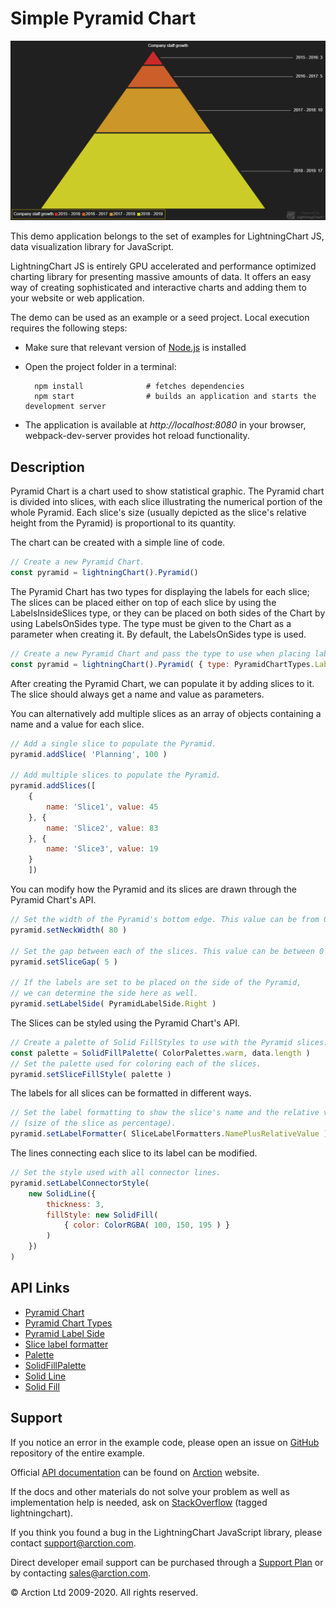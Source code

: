 # Simple Pyramid Chart

![Simple Pyramid Chart](simplePyramid.png)

This demo application belongs to the set of examples for LightningChart JS, data visualization library for JavaScript.

LightningChart JS is entirely GPU accelerated and performance optimized charting library for presenting massive amounts of data. It offers an easy way of creating sophisticated and interactive charts and adding them to your website or web application.

The demo can be used as an example or a seed project. Local execution requires the following steps:

- Make sure that relevant version of [Node.js](https://nodejs.org/en/download/) is installed
- Open the project folder in a terminal:

        npm install              # fetches dependencies
        npm start                # builds an application and starts the development server

- The application is available at *http://localhost:8080* in your browser, webpack-dev-server provides hot reload functionality.


## Description

Pyramid Chart is a chart used to show statistical graphic. The Pyramid chart is divided into slices, with each slice illustrating the numerical portion of the whole Pyramid. Each slice's size (usually depicted as the slice's relative height from the Pyramid) is proportional to its quantity.

The chart can be created with a simple line of code.

```javascript
// Create a new Pyramid Chart.
const pyramid = lightningChart().Pyramid()
```

The Pyramid Chart has two types for displaying the labels for each slice; The slices can be placed either on top of each slice by using the LabelsInsideSlices type, or they can be placed on both sides of the Chart by using LabelsOnSides type. The type must be given to the Chart as a parameter when creating it.
By default, the LabelsOnSides type is used.

```javascript
// Create a new Pyramid Chart and pass the type to use when placing labels.
const pyramid = lightningChart().Pyramid( { type: PyramidChartTypes.LabelsOnSides } )
```

After creating the Pyramid Chart, we can populate it by adding slices to it.
The slice should always get a name and value as parameters.

You can alternatively add multiple slices as an array of objects containing a name and a value for each slice.

```javascript
// Add a single slice to populate the Pyramid.
pyramid.addSlice( 'Planning', 100 )

// Add multiple slices to populate the Pyramid.
pyramid.addSlices([
    {
        name: 'Slice1', value: 45
    }, {
        name: 'Slice2', value: 83
    }, {
        name: 'Slice3', value: 19
    }
    ])

```

You can modify how the Pyramid and its slices are drawn through the Pyramid Chart's API.

```javascript
// Set the width of the Pyramid's bottom edge. This value can be from 0 to 100 (in percents).
pyramid.setNeckWidth( 80 )

// Set the gap between each of the slices. This value can be between 0 to 20 pixels.
pyramid.setSliceGap( 5 )

// If the labels are set to be placed on the side of the Pyramid,
// we can determine the side here as well.
pyramid.setLabelSide( PyramidLabelSide.Right )

```

The Slices can be styled using the Pyramid Chart's API.

```javascript
// Create a palette of Solid FillStyles to use with the Pyramid slices.
const palette = SolidFillPalette( ColorPalettes.warm, data.length )
// Set the palette used for coloring each of the slices.
pyramid.setSliceFillStyle( palette )

```

The labels for all slices can be formatted in different ways.

```javascript
// Set the label formatting to show the slice's name and the relative value
// (size of the slice as percentage).
pyramid.setLabelFormatter( SliceLabelFormatters.NamePlusRelativeValue )
```

The lines connecting each slice to its label can be modified.

```javascript
// Set the style used with all connector lines.
pyramid.setLabelConnectorStyle(
    new SolidLine({
        thickness: 3,
        fillStyle: new SolidFill(
            { color: ColorRGBA( 100, 150, 195 ) }
        )
    })
)
```


## API Links

* [Pyramid Chart]
* [Pyramid Chart Types]
* [Pyramid Label Side]
* [Slice label formatter]
* [Palette]
* [SolidFillPalette]
* [Solid Line]
* [Solid Fill]


## Support

If you notice an error in the example code, please open an issue on [GitHub][0] repository of the entire example.

Official [API documentation][1] can be found on [Arction][2] website.

If the docs and other materials do not solve your problem as well as implementation help is needed, ask on [StackOverflow][3] (tagged lightningchart).

If you think you found a bug in the LightningChart JavaScript library, please contact support@arction.com.

Direct developer email support can be purchased through a [Support Plan][4] or by contacting sales@arction.com.

[0]: https://github.com/Arction/
[1]: https://www.arction.com/lightningchart-js-api-documentation/
[2]: https://www.arction.com
[3]: https://stackoverflow.com/questions/tagged/lightningchart
[4]: https://www.arction.com/support-services/

© Arction Ltd 2009-2020. All rights reserved.


[Pyramid Chart]: https://www.arction.com/lightningchart-js-api-documentation/v2.2.0/classes/pyramidchart.html
[Pyramid Chart Types]: https://www.arction.com/lightningchart-js-api-documentation/v2.2.0/globals.html#pyramidcharttypes
[Pyramid Label Side]: https://www.arction.com/lightningchart-js-api-documentation/v2.2.0/enums/pyramidlabelside.html
[Slice label formatter]: https://www.arction.com/lightningchart-js-api-documentation/v2.2.0/globals.html#slicelabelformatter
[Palette]: https://www.arction.com/lightningchart-js-api-documentation/v2.2.0/globals.html#colorpalettes
[SolidFillPalette]: https://www.arction.com/lightningchart-js-api-documentation/v2.2.0/globals.html#solidfillpalette
[Solid Line]: https://www.arction.com/lightningchart-js-api-documentation/v2.2.0/classes/solidline.html
[Solid Fill]: https://www.arction.com/lightningchart-js-api-documentation/v2.2.0/classes/solidfill.html

